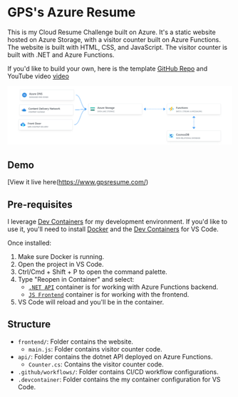 # GPS's Azure Resume

This is my Cloud Resume Challenge built on Azure. It's a static website hosted on Azure Storage, with a visitor counter built on Azure Functions. The website is built with HTML, CSS, and JavaScript. The visitor counter is built with .NET and Azure Functions. 

If you'd like to build your own, here is the template [GitHub Repo](https://github.com/madebygps/cgc-azure-resume-starter) and YouTube video [video](https://youtu.be/ieYrBWmkfno)

![architecture](architecture.png)

## Demo

[View it live here(https://www.gpsresume.com/)

## Pre-requisites

I leverage [Dev Containers](https://code.visualstudio.com/docs/remote/containers) for my development environment. If you'd like to use it, you'll need to install [Docker](https://www.docker.com/products/docker-desktop) and the [Dev Containers](https://marketplace.visualstudio.com/items?itemName=ms-vscode-remote.remote-containers) for VS Code.

Once installed:

1. Make sure Docker is running.
2. Open the project in VS Code.
3. Ctrl/Cmd + Shift + P to open the command palette.
4. Type "Reopen in Container" and select:
    - [`.NET API`](.devcontainer/api/devcontainer.json) container is for working with Azure Functions backend.
    - [`JS Frontend`](.devcontainer/frontend/devcontainer.json) container is for working with the frontend.
5. VS Code will reload and you'll be in the container.

## Structure

- `frontend/`: Folder contains the website.
    - `main.js`: Folder contains visitor counter code.
- `api/`: Folder contains the dotnet API deployed on Azure Functions.
    - `Counter.cs`: Contains the visitor counter code.
- `.github/workflows/`: Folder contains CI/CD workflow configurations.
- `.devcontainer`: Folder contains the my container configuration for VS Code.
